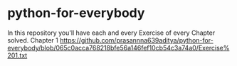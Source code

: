 # python-for-everybody
In this repository you'll have each and every Exercise of every Chapter solved.
Chapter 1 https://github.com/prasannna639aditya/python-for-everybody/blob/065c0acca768218bfe56a146fef10cb54c3a74a0/Exercise%201.txt
